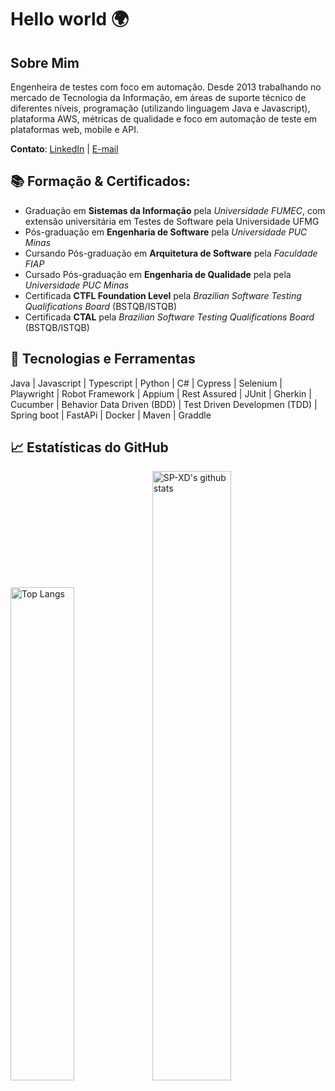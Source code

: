 # Hello world 🌍
## Sobre Mim
Engenheira de testes com foco em automação.
Desde 2013 trabalhando no mercado de Tecnologia da Informação, em áreas de suporte técnico de diferentes níveis, programação (utilizando linguagem Java e Javascript), plataforma AWS, métricas de qualidade e foco em automação de teste em plataformas web, mobile e API.

**Contato**: [LinkedIn](https://www.linkedin.com/in/gabriela-gomess/) | [E-mail](mailto:gabrielaofgomes@gmail.com)

## 📚 **Formação & Certificados:**
- Graduação em **Sistemas da Informação** pela *Universidade FUMEC*, com extensão universitária em Testes de Software pela Universidade UFMG
- Pós-graduação em **Engenharia de Software** pela *Universidade PUC Minas*
- Cursando Pós-graduação em **Arquitetura de Software** pela *Faculdade FIAP*
- Cursado Pós-graduação em **Engenharia de Qualidade** pela pela *Universidade PUC Minas*
- Certificada **CTFL Foundation Level** pela *Brazilian Software Testing Qualifications Board* (BSTQB/ISTQB)
- Certificada **CTAL** pela *Brazilian Software Testing Qualifications Board* (BSTQB/ISTQB)


## 🔧 Tecnologias e Ferramentas
Java | Javascript | Typescript | Python | C# | Cypress | Selenium | Playwright | Robot Framework | Appium | Rest Assured | JUnit | Gherkin | Cucumber | Behavior Data Driven (BDD) | Test Driven Developmen (TDD) | Spring boot | FastAPi | Docker | Maven | Graddle

## 📈 Estatísticas do GitHub
<img alt="Top Langs" width="45%" src="https://github-readme-stats.vercel.app/api/top-langs/?username=GabiGomess&layout=compact&count_private=true&&hide_border=true&bg_color=904e99&title_color=fff&text_color=fff&icon_color=f2f2f2&hide=jupyter%20notebook&langs_count=5" href="https://github.com/GabiGomess" /><img alt="SP-XD's github stats" width="50%" src="https://github-readme-stats.vercel.app/api?username=GabiGomess&show_icons=true&count_private=true&hide_border=true&bg_color=50,e96205,904e99&title_color=fff&text_color=fff&icon_color=f2f2f2" href="https://github.com/GabiGomess" />
